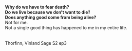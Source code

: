<b>Why do we have to fear death?<br>
Do we live because we  don't want to die?<br>
Does anything good come from being alive?</b><br>
Not for me.<br>
Not a single good thing has happened to me in my entire life.<br>
<br>
<br>
Thorfinn, Vinland Sage S2 ep3<br>
